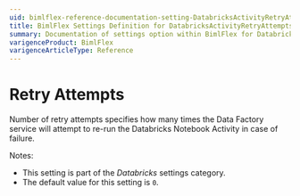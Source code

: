 ```yaml
---
uid: bimlflex-reference-documentation-setting-DatabricksActivityRetryAttempts
title: BimlFlex Settings Definition for DatabricksActivityRetryAttempts
summary: Documentation of settings option within BimlFlex for DatabricksActivityRetryAttempts
varigenceProduct: BimlFlex
varigenceArticleType: Reference
---
```


# Retry Attempts

Number of retry attempts specifies how many times the Data Factory service will attempt to re-run the Databricks Notebook Activity in case of failure.

Notes:

* This setting is part of the *Databricks* settings category.
* The default value for this setting is `0`.
